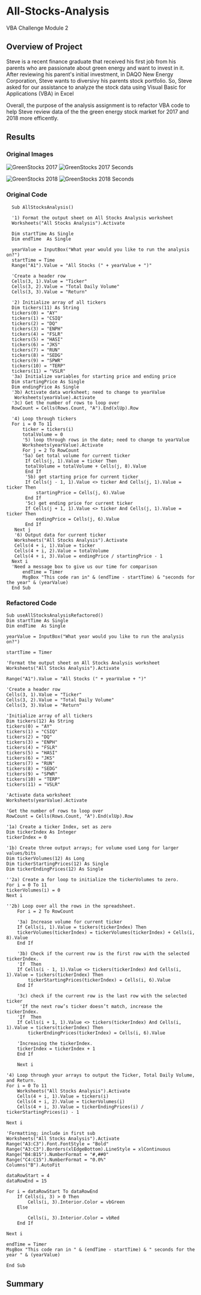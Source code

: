 # All-Stocks-Analysis
VBA Challenge Module 2
## Overview of Project
Steve is a recent finance graduate that received his first job from his parents who are passionate about green energy and want to invest in it. After reviewing his parent's initial investment, in DAQO New Energy Corporation, Steve wants to diversivy his parents stock portfolio. So, Steve asked for our assistance to analyze the stock data using Visual Basic for Applications (VBA) in Excel 

Overall, the purpose of the analysis assignment is to refactor VBA code to help Steve review data of the the green energy stock market for 2017 and 2018 more efficently.  
## Results
### Original Images
![GreenStocks 2017](https://github.com/Jall3n/All-Stocks-Analysis/assets/119149740/8b866b24-30be-435d-8791-e0b8f3fa63df) ![GreenStocks 2017 Seconds](https://github.com/Jall3n/All-Stocks-Analysis/assets/119149740/2daa5678-5383-40b1-a2cd-4031d371ff84)


![GreenStocks 2018](https://github.com/Jall3n/All-Stocks-Analysis/assets/119149740/f4184da0-b0a6-40ac-8f62-395ae29068c8) ![GreenStocks 2018 Seconds](https://github.com/Jall3n/All-Stocks-Analysis/assets/119149740/8e6fcf29-8641-4e9b-bc80-5398782ceb6e)

### Original Code
      Sub AllStocksAnalysis()

      '1) Format the output sheet on All Stocks Analysis worksheet
      Worksheets("All Stocks Analysis").Activate

      Dim startTime As Single
      Dim endTime  As Single

      yearValue = InputBox("What year would you like to run the analysis on?")
      startTime = Time
      Range("A1").Value = "All Stocks (" + yearValue + ")"
   
      'Create a header row
      Cells(3, 1).Value = "Ticker"
      Cells(3, 2).Value = "Total Daily Volume"
      Cells(3, 3).Value = "Return"

      '2) Initialize array of all tickers
      Dim tickers(11) As String
      tickers(0) = "AY"
      tickers(1) = "CSIQ"
      tickers(2) = "DQ"
      tickers(3) = "ENPH"
      tickers(4) = "FSLR"
      tickers(5) = "HASI"
      tickers(6) = "JKS"
      tickers(7) = "RUN"
      tickers(8) = "SEDG"
      tickers(9) = "SPWR"
      tickers(10) = "TERP"
      tickers(11) = "VSLR"
      '3a) Initialize variables for starting price and ending price
      Dim startingPrice As Single
      Dim endingPrice As Single
      '3b) Activate data worksheet; need to change to yearValue
       Worksheets(yearValue).Activate
      '3c) Get the number of rows to loop over
      RowCount = Cells(Rows.Count, "A").End(xlUp).Row

      '4) Loop through tickers
      For i = 0 To 11
          ticker = tickers(i)
          totalVolume = 0
          '5) loop through rows in the date; need to change to yearValue
          Worksheets(yearValue).Activate
          For j = 2 To RowCount
          '5a) Get total volume for current ticker
           If Cells(j, 1).Value = ticker Then
           totalVolume = totalVolume + Cells(j, 8).Value
           End If
           '5b) get starting price for current ticker
           If Cells(j - 1, 1).Value <> ticker And Cells(j, 1).Value = ticker Then
               startingPrice = Cells(j, 6).Value
           End If
           '5c) get ending price for current ticker
           If Cells(j + 1, 1).Value <> ticker And Cells(j, 1).Value = ticker Then
               endingPrice = Cells(j, 6).Value
           End If
       Next j
       '6) Output data for current ticker
       Worksheets("All Stocks Analysis").Activate
       Cells(4 + i, 1).Value = ticker
       Cells(4 + i, 2).Value = totalVolume
       Cells(4 + i, 3).Value = endingPrice / startingPrice - 1
      Next i
      'Need a message box to give us our time for comparison
          endTime = Timer
          MsgBox "This code ran in" & (endTime - startTime) & "seconds for the year" & (yearValue)
      End Sub

### Refactored Code
    Sub useAllStocksAnalysisRefactored()
    Dim startTime As Single
    Dim endTime  As Single

    yearValue = InputBox("What year would you like to run the analysis on?")

    startTime = Timer
    
    'Format the output sheet on All Stocks Analysis worksheet
    Worksheets("All Stocks Analysis").Activate
    
    Range("A1").Value = "All Stocks (" + yearValue + ")"
    
    'Create a header row
    Cells(3, 1).Value = "Ticker"
    Cells(3, 2).Value = "Total Daily Volume"
    Cells(3, 3).Value = "Return"

    'Initialize array of all tickers
    Dim tickers(12) As String
    tickers(0) = "AY"
    tickers(1) = "CSIQ"
    tickers(2) = "DQ"
    tickers(3) = "ENPH"
    tickers(4) = "FSLR"
    tickers(5) = "HASI"
    tickers(6) = "JKS"
    tickers(7) = "RUN"
    tickers(8) = "SEDG"
    tickers(9) = "SPWR"
    tickers(10) = "TERP"
    tickers(11) = "VSLR"
    
    'Activate data worksheet
    Worksheets(yearValue).Activate
    
    'Get the number of rows to loop over
    RowCount = Cells(Rows.Count, "A").End(xlUp).Row
    
    '1a) Create a ticker Index, set as zero
    Dim tickerIndex As Integer
    tickerIndex = 0
    
    '1b) Create three output arrays; for volume used Long for larger values/bits
    Dim tickerVolumes(12) As Long
    Dim tickerStartingPrices(12) As Single
    Dim tickerEndingPrices(12) As Single
    
    ''2a) Create a for loop to initialize the tickerVolumes to zero.
    For i = 0 To 11
    tickerVolumes(i) = 0
    Next i

    ''2b) Loop over all the rows in the spreadsheet.
        For i = 2 To RowCount
        
        '3a) Increase volume for current ticker
        If Cells(i, 1).Value = tickers(tickerIndex) Then
        tickerVolumes(tickerIndex) = tickerVolumes(tickerIndex) + Cells(i, 8).Value
        End If
        
        '3b) Check if the current row is the first row with the selected tickerIndex.
        'If  Then
        If Cells(i - 1, 1).Value <> tickers(tickerIndex) And Cells(i, 1).Value = tickers(tickerIndex) Then
            tickerStartingPrices(tickerIndex) = Cells(i, 6).Value
        End If
        
        '3c) check if the current row is the last row with the selected ticker
         'If the next row’s ticker doesn’t match, increase the tickerIndex.
        'If  Then
        If Cells(i + 1, 1).Value <> tickers(tickerIndex) And Cells(i, 1).Value = tickers(tickerIndex) Then
            tickerEndingPrices(tickerIndex) = Cells(i, 6).Value
        
        'Increasing the tickerIndex.
        tickerIndex = tickerIndex + 1
        End If
        
        Next i
      
    '4) Loop through your arrays to output the Ticker, Total Daily Volume, and Return.
    For i = 0 To 11
        Worksheets("All Stocks Analysis").Activate
        Cells(4 + i, 1).Value = tickers(i)
        Cells(4 + i, 2).Value = tickerVolumes(i)
        Cells(4 + i, 3).Value = tickerEndingPrices(i) / tickerStartingPrices(i) - 1
        
    Next i

    'Formatting; include in first sub
    Worksheets("All Stocks Analysis").Activate
    Range("A3:C3").Font.FontStyle = "Bold"
    Range("A3:C3").Borders(xlEdgeBottom).LineStyle = xlContinuous
    Range("B4:B15").NumberFormat = "#,##0"
    Range("C4:C15").NumberFormat = "0.0%"
    Columns("B").AutoFit

    dataRowStart = 4
    dataRowEnd = 15

    For i = dataRowStart To dataRowEnd
        If Cells(i, 3) > 0 Then 
            Cells(i, 3).Interior.Color = vbGreen
        Else
        
            Cells(i, 3).Interior.Color = vbRed
        End If
        
    Next i
 
    endTime = Timer
    MsgBox "This code ran in " & (endTime - startTime) & " seconds for the year " & (yearValue)

    End Sub



## Summary
